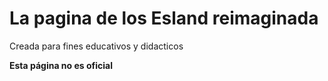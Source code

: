 # La pagina de los Esland reimaginada

Creada para fines educativos y didacticos

**Esta página no es oficial**
